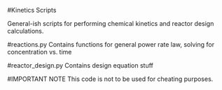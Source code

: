 #Kinetics Scripts

General-ish scripts for performing chemical kinetics and reactor design calculations.

#reactions.py
Contains functions for general power rate law, solving for concentration vs. time

#reactor_design.py
Contains design equation stuff

#IMPORTANT NOTE
This code is not to be used for cheating purposes.